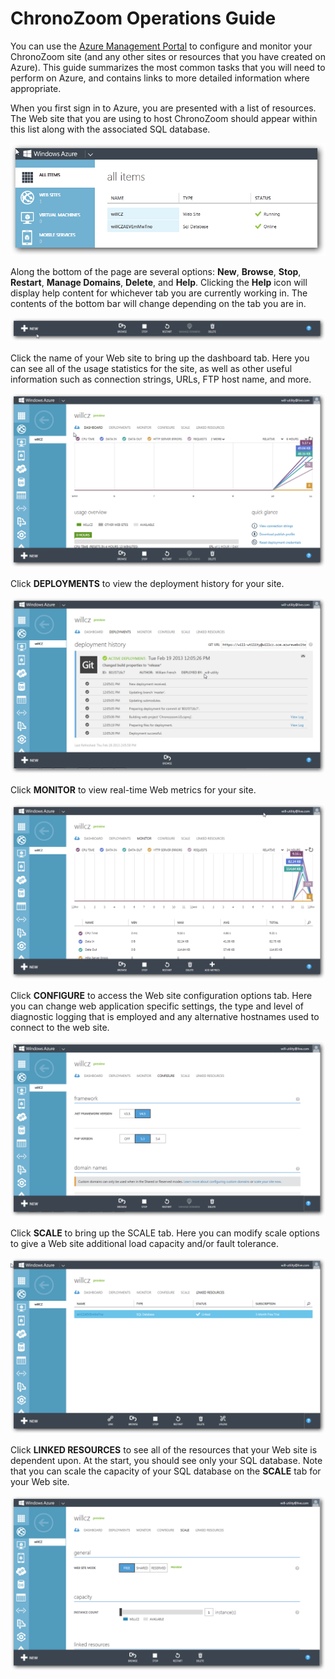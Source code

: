 # ChronoZoom Operations Guide #
You can use the [Azure Management Portal](https://manage.windowsazure.com/) to configure and monitor your ChronoZoom site (and any other sites or resources that you have created on Azure). This guide summarizes the most common tasks that you will need to perform on Azure, and contains links to more detailed information where appropriate.

When you first sign in to Azure, you are presented with a list of resources. The Web site that you are using to host ChronoZoom should appear within this list along with the associated SQL database.

![Azure Management Console: all items](images/ops_guide-1.png)

Along the bottom of the page are several options: **New**, **Browse**, **Stop**, **Restart**, **Manage Domains**, **Delete**, and **Help**. Clicking the **Help** icon will display help content for whichever tab you are currently working in. The contents of the bottom bar will change depending on the tab you are in.

![Bottom bar](images/ops_guide-0.png)

Click the name of your Web site to bring up the dashboard tab. Here you can see all of the usage statistics for the site, as well as other useful information such as connection strings, URLs, FTP host name, and more.

![Web Site Dashboard](images/ops_guide-2.png)

Click **DEPLOYMENTS** to view the deployment history for your site.

![Deployment History](images/ops_guide-3.png)

Click **MONITOR** to view real-time Web metrics for your site.

![Monitor](images/ops_guide-4.png)

Click **CONFIGURE** to access the Web site configuration options tab. Here you can change web application specific settings, the type and level of diagnostic logging that is employed and any alternative hostnames used to connect to the web site.

![Configure](images/ops_guide-5.png)

Click **SCALE** to bring up the SCALE tab. Here you can modify scale options to give a Web site additional load capacity and/or fault tolerance.

![Scale](images/ops_guide-6.png)

Click **LINKED RESOURCES** to see all of the resources that your Web site is dependent upon. At the start, you should see only your SQL database. Note that you can scale the capacity of your SQL database on the **SCALE** tab for your Web site.

![Linked Resources](images/ops_guide-7.png)